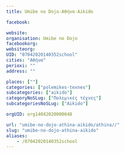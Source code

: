 ```yaml
---
title: Umibe no Dojo-Αθήνα-Aikido

facebook:

website:
organisation: Umibe no Dojo
facebookorg:
websiteorg:
UID: "07042020140352school"
cities: "Αθήνα"
perioxi: ""
address: ""

places: [""]
categories: ["polemikes-texnes"]
subcategories: ["aikido"]
categoryNoSLug: ["Πολεμικές τέχνες"]
subcategoriesNoSLug: ["Aikido"]

orgUID: org14042020000048

url: "umibe-no-dojo-athina-aikido/athina//"
slug: "umibe-no-dojo-athina-aikido"
aliases:
    - /07042020140352school
---
```





